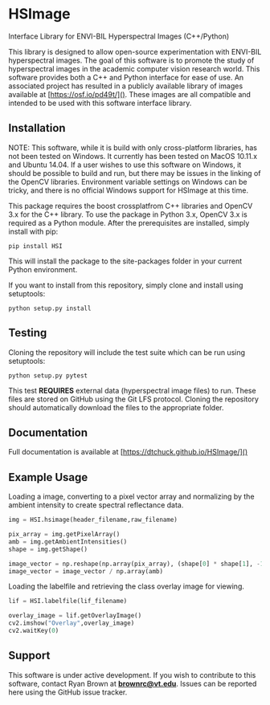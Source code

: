 # HSImage #

Interface Library for ENVI-BIL Hyperspectral Images
(C++/Python)

This library is designed to allow open-source experimentation with ENVI-BIL hyperspectral images. The goal of this software is to promote the study of hyperspectral images in the academic computer vision research world. This software provides both a C++ and Python interface for ease of use. An associated project has resulted in a publicly available library of images available at [https://osf.io/pd49t/](). These images are all compatible and intended to be used with this software interface library.

## Installation ##
NOTE: This software, while it is build with only cross-platform libraries, has not been tested on Windows. It currently has been tested on MacOS 10.11.x and Ubuntu 14.04. If a user wishes to use this software on Windows, it should be possible to build and run, but there may be issues in the linking of the OpenCV libraries. Environment variable settings on Windows can be tricky, and there is no official Windows support for HSImage at this time.

This package requires the boost crossplatfrom C++ libraries and OpenCV 3.x for the C++ library. To use the package in Python 3.x, OpenCV 3.x is required as a Python module.
After the prerequisites are installed, simply install with pip:

`pip install HSI`

This will install the package to the site-packages folder in your current Python environment.

If you want to install from this repository, simply clone and install using setuptools:

`python setup.py install`


## Testing ##
Cloning the repository will include the test suite which can be run using setuptools:

`python setup.py pytest`

This test **REQUIRES** external data (hyperspectral image files) to run. These files are stored on GitHub using the Git LFS protocol. Cloning the repository should automatically download the files to the appropriate folder. 

## Documentation ## 
Full documentation is available at [https://dtchuck.github.io/HSImage/]()

## Example Usage ##
Loading a image, converting to a pixel vector array and normalizing by the ambient intensity to create spectral reflectance data.

```python
img = HSI.hsimage(header_filename,raw_filename)

pix_array = img.getPixelArray()
amb = img.getAmbientIntensities()
shape = img.getShape()

image_vector = np.reshape(np.array(pix_array), (shape[0] * shape[1], -1))
image_vector = image_vector / np.array(amb)
```

Loading the labelfile and retrieving the class overlay image for viewing.
```python
lif = HSI.labelfile(lif_filename)

overlay_image = lif.getOverlayImage()
cv2.imshow("Overlay",overlay_image)
cv2.waitKey(0)
```

## Support ##
This software is under active development. If you wish to contribute to this software, contact Ryan Brown at **brownrc@vt.edu**. Issues can be reported here using the GitHub issue tracker.
